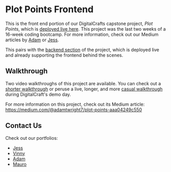 # Plot Points Frontend

This is the front end portion of our DigitalCrafts capstone project, _Plot Points_, which is [deployed live here](https://plotpointsfrontend.onrender.com/). This project was the last two weeks of a 16-week coding bootcamp. For more information, check out our Medium articles by [Adam](https://medium.com/@adamtwright7/plot-points-aaa04249c550) or [Jess](https://medium.com/@jessbecoding/plot-points-ea134ed6b7ab).

This pairs with the [backend section](https://github.com/adamtwright7/capstone-backend) of the project, which is deployed live and already supporting the frontend behind the scenes.

## Walkthrough

Two video walkthroughs of this project are available. You can check out a [shorter walkthrough](https://youtu.be/LqhxF0qSRuo) or peruse a live, longer, and more [casual walkthrough](https://youtu.be/Egn-3iW0Ft0) during DigitalCraft's demo day.

For more information on this project, check out its Medium article: https://medium.com/@adamtwright7/plot-points-aaa04249c550

## Contact Us

Check out our portfolios:

- [Jess](https://www.jessbecoding.com/)
- [Vinny](https://vincents-portfolio.com/)
- [Adam](https://adamtwright7.github.io/)
- [Mauro](https://www.stoiccodeing.com/)
